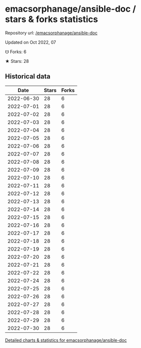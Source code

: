 # emacsorphanage/ansible-doc / stars & forks statistics

Repository url: [/emacsorphanage/ansible-doc](https://github.com/emacsorphanage/ansible-doc)

Updated on Oct 2022, 07

☋ Forks: 6

★ Stars: 28

## Historical data
| Date | Stars | Forks |
|------|-------|-------|
| 2022-06-30 | 28 | 6 | 
| 2022-07-01 | 28 | 6 | 
| 2022-07-02 | 28 | 6 | 
| 2022-07-03 | 28 | 6 | 
| 2022-07-04 | 28 | 6 | 
| 2022-07-05 | 28 | 6 | 
| 2022-07-06 | 28 | 6 | 
| 2022-07-07 | 28 | 6 | 
| 2022-07-08 | 28 | 6 | 
| 2022-07-09 | 28 | 6 | 
| 2022-07-10 | 28 | 6 | 
| 2022-07-11 | 28 | 6 | 
| 2022-07-12 | 28 | 6 | 
| 2022-07-13 | 28 | 6 | 
| 2022-07-14 | 28 | 6 | 
| 2022-07-15 | 28 | 6 | 
| 2022-07-16 | 28 | 6 | 
| 2022-07-17 | 28 | 6 | 
| 2022-07-18 | 28 | 6 | 
| 2022-07-19 | 28 | 6 | 
| 2022-07-20 | 28 | 6 | 
| 2022-07-21 | 28 | 6 | 
| 2022-07-22 | 28 | 6 | 
| 2022-07-24 | 28 | 6 | 
| 2022-07-25 | 28 | 6 | 
| 2022-07-26 | 28 | 6 | 
| 2022-07-27 | 28 | 6 | 
| 2022-07-28 | 28 | 6 | 
| 2022-07-29 | 28 | 6 | 
| 2022-07-30 | 28 | 6 | 


[Detailed charts & statistics for emacsorphanage/ansible-doc](https://reviewgithub.com/rep/emacsorphanage/ansible-doc)
